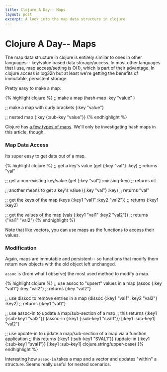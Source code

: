 ```yaml
---
title: Clojure A Day-- Maps
layout: post
excerpt: A look into the map data structure in clojure
---
```


# Clojure A Day-- Maps

The map data structure in clojure is entirely similar to ones in other languages-- key/value based data storage/access. In most other languages that i use, map access/setting is O(1), which is part of their advantage. In clojure access is log32n but at least we're getting the benefits of immutable, persistent storage.

Pretty easy to make a map:

{% highlight clojure %}
;; make a map 
(hash-map :key "value" )

;; make a map with curly brackets
{:key "value"}

;; nested map
{:key {:sub-key "value"}}
{% endhighlight %}

Clojure has [a few types of maps](http://clojuredocs.org/quickref#maps). We'll only be investigating hash maps in this article, though. 

### Map Data Access

Its super easy to get data out of a map. 

{% highlight clojure %}
;; get a key's value
(get {:key "val"} :key) ;; returns "val"

;; get a non-existing key/value
(get {:key "val"} :missing-key) ;; returns nil

;; another means to get a key's value
({:key "val"} :key) ;; returns "val"

;; get the keys of the map
(keys {:key1 "val1" :key2 "val2"}) ;; returns (:key1 :key2)

;; get the values of the map
(vals {:key1 "val1" :key2 "val2"}) ;; returns ("val1" "val2")
{% endhighlight %}

Note that like vectors, you can use maps as the functions to access their values. 

### Modification

Again, maps are immutable and persistent-- so functions that modify them return new objects with the old object left unchanged.

`assoc` is (from what I observe) the most used method to modify a map. 

{% highlight clojure %}
;; use assoc to "upsert" values in a map
(assoc {:key "val1"} :key "val2") ;; returns {:key "val2"}

;; use dissoc to remove entries in a map
(dissoc {:key1 "val1" :key2 "val2"} :key2) ;; returns {:key1 "val1"}

;; use assoc-in to update a map/sub-section of a map
;; this returns {:key1 {:sub-key1 "val2"}}
(assoc-in {:key1 {:sub-key1 "sval1"}} [:key1 :sub-key1] "val2")

;; use update-in to update a map/sub-section of a map via a function application
;; this returns {:key1 {:sub-key1 "SVAL1"}}
(update-in {:key1 {:sub-key1 "sval1"}} [:key1 :sub-key1] clojure.string/upper-case)
{% endhighlight %}

Interesting how `assoc-in` takes a map and a vector and updates "within" a structure. Seems really useful for nested scenarios.